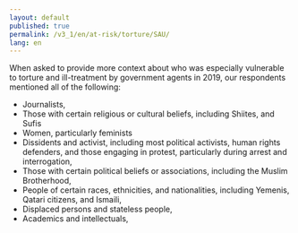 ```yaml
---
layout: default
published: true
permalink: /v3_1/en/at-risk/torture/SAU/
lang: en
---
```


When asked to provide more context about who was especially vulnerable to torture and ill-treatment by government agents in 2019, our respondents mentioned all of the following:
- Journalists,  
- Those with certain religious or cultural beliefs, including Shiites, and Sufis 
- Women, particularly feminists 
- Dissidents and activist, including most political activists, human rights defenders, and those engaging in protest, particularly during arrest and interrogation,  
- Those with certain political beliefs or associations, including the Muslim Brotherhood,  
- People of certain races, ethnicities, and nationalities, including Yemenis, Qatari citizens, and Ismaili, 
- Displaced persons and stateless people, 
- Academics and intellectuals,  

 